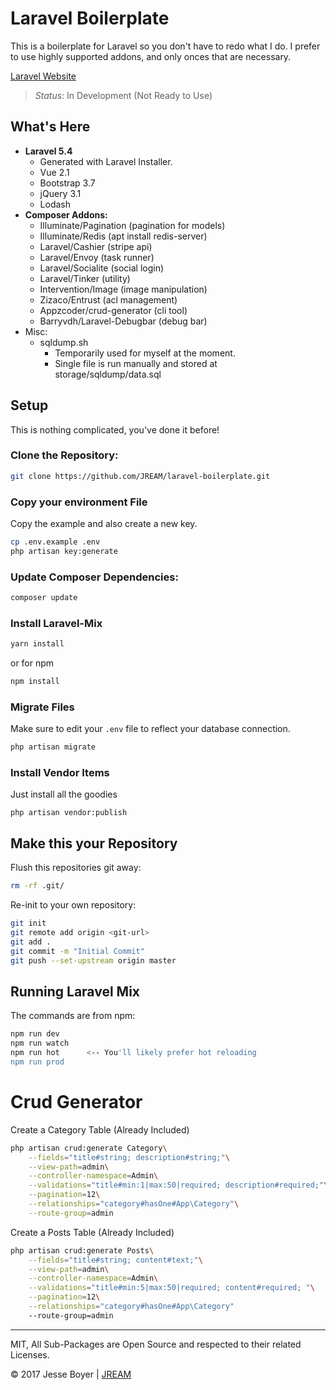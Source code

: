# Laravel Boilerplate

This is a boilerplate for Laravel so you don't have to redo what I do.
I prefer to use highly supported addons, and only onces that are necessary.

[Laravel Website](http://laravel.com)

> *Status*: In Development (Not Ready to Use)

## What's Here

- **Laravel 5.4**
    - Generated with Laravel Installer.
    - Vue 2.1
    - Bootstrap 3.7
    - jQuery 3.1
    - Lodash
- **Composer Addons:**
    - Illuminate/Pagination      (pagination for models)
    - Illuminate/Redis           (apt install redis-server)
    - Laravel/Cashier            (stripe api)
    - Laravel/Envoy              (task runner)
    - Laravel/Socialite          (social login)
    - Laravel/Tinker             (utility)
    - Intervention/Image         (image manipulation)
    - Zizaco/Entrust             (acl management)
    - Appzcoder/crud-generator   (cli tool)
    - Barryvdh/Laravel-Debugbar  (debug bar)
- Misc:
    - sqldump.sh
        - Temporarily used for myself at the moment.
        - Single file is run manually and stored at storage/sqldump/data.sql


## Setup
This is nothing complicated, you've done it before!

### Clone the Repository:

```sh
git clone https://github.com/JREAM/laravel-boilerplate.git
```

### Copy your environment File

Copy the example and also create a new key.

```sh
cp .env.example .env
php artisan key:generate
```

### Update Composer Dependencies:

```sh
composer update
```

### Install Laravel-Mix

```sh
yarn install
```

or for npm
```sh
npm install
```

### Migrate Files
Make sure to edit your `.env` file to reflect your database connection.

```sh
php artisan migrate
```

### Install Vendor Items
Just install all the goodies

```
php artisan vendor:publish
```

## Make this your Repository

Flush this repositories git away:
```sh
rm -rf .git/
```

Re-init to your own repository:
```sh
git init
git remote add origin <git-url>
git add .
git commit -m "Initial Commit"
git push --set-upstream origin master
```

## Running Laravel Mix

The commands are from npm:

```sh
npm run dev
npm run watch
npm run hot      <-- You'll likely prefer hot reloading
npm run prod
```

# Crud Generator

Create a Category Table (Already Included)
```sh
php artisan crud:generate Category\
    --fields="title#string; description#string;"\
    --view-path=admin\
    --controller-namespace=Admin\
    --validations="title#min:1|max:50|required; description#required;"\
    --pagination=12\
    --relationships="category#hasOne#App\Category"\
    --route-group=admin
```

Create a Posts Table (Already Included)
```sh
php artisan crud:generate Posts\
    --fields="title#string; content#text;"\
    --view-path=admin\
    --controller-namespace=Admin\
    --validations="title#min:5|max:50|required; content#required; "\
    --pagination=12\
    --relationships="category#hasOne#App\Category"
    --route-group=admin
```

---

MIT, All Sub-Packages are Open Source and respected to their related Licenses.

&copy; 2017 Jesse Boyer | [JREAM](http://jream.com)